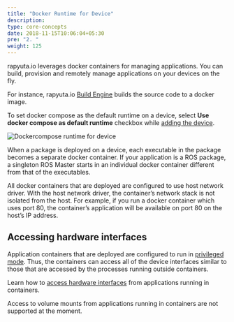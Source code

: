 ```yaml
---
title: "Docker Runtime for Device"
description:
type: core-concepts
date: 2018-11-15T10:06:04+05:30
pre: "2. "
weight: 125
---
```

rapyuta.io leverages docker containers for managing applications.
You can build, provision and remotely manage applications on your devices on
the fly.

For instance, rapyuta.io [Build Engine](/core-concepts/device-management/device-docker-runtime/rio-build-engine) builds the source code to a docker image.

To set docker compose as the default runtime on a device, select
**Use docker compose as default runtime** checkbox while [adding the device](/getting-started/add-new-device).

![Dockercompose runtime for device](/images/core-concepts/device-management/device-docker-runtime.png?classes=border)

When a package is deployed on a device, each executable in the package becomes a
separate docker container. If your application is a ROS package, a
singleton ROS Master starts in an individual docker container different from
that of the executables.

All docker containers that are deployed are configured to use host network
driver. With the host network driver, the container’s network stack is not
isolated from the host. For example, if you run a docker container which
uses port 80, the container’s application will be available on port 80 on
the host’s IP address.

## Accessing hardware interfaces
Application containers that are deployed are configured to run in
[privileged mode](https://www.google.com/url?q=https://docs.docker.com/engine/reference/run/%23runtime-privilege-and-linux-capabilities&sa=D&ust=1543468745359000&usg=AFQjCNHiG1OkTDqql9g5xAAz7Lnzgvj87g).
Thus, the containers can access all of the device interfaces similar to those
that are accessed by the processes running outside containers.

Learn how to [access hardware interfaces](/core-concepts/device-management/device-docker-runtime/control-onboard-led) from applications running in containers.

Access to volume mounts from applications running in containers are not
supported at the moment.
